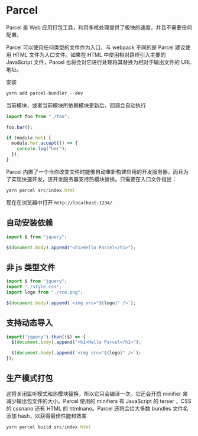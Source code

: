 # Parcel

Parcel 是 Web 应用打包工具，利用多核处理提供了极快的速度，并且不需要任何配置。

Parcel 可以使用任何类型的文件作为入口，与 webpack 不同的是 Parcel 建议使用 HTML 文件为入口文件。如果在 HTML 中使用相对路径引入主要的 JavaScript 文件，Parcel 也将会对它进行处理将其替换为相对于输出文件的 URL 地址。

安装

```js
yarn add parcel-bundler --dev
```

当前模块，或者当前模块所依赖模块更新后，回调会自动执行

```js
import foo from "./foo";

foo.bar();

if (module.hot) {
  module.hot.accept(() => {
    console.log("hmr");
  });
}
```

Parcel 内置了一个当你改变文件时能够自动重新构建应用的开发服务器，而且为了实现快速开发，该开发服务器支持热模块替换。只需要在入口文件指出：

```js
yarn parcel src/index.html
```

现在在浏览器中打开 `http://localhost:1234/`

## 自动安装依赖

```js
import $ from "jquery";

$(document.body).append("<h1>Hello Parcel</h1>");
```

## 非 js 类型文件

```js
import $ from "jquery";
import "./style.css";
import logo from "./zce.png";

$(document.body).append(`<img src="${logo}" />`);
```

## 支持动态导入

```js
import("jquery").then(($) => {
  $(document.body).append("<h1>Hello Parcel</h1>");

  $(document.body).append(`<img src="${logo}" />`);
});
```

## 生产模式打包

这将关闭监听模式和热模块替换，所以它只会编译一次。它还会开启 minifier 来减少输出包文件的大小。Parcel 使用的 minifiers 有 JavaScript 的 terser ，CSS 的 cssnano 还有 HTML 的 htmlnano。Parcel 还将会给大多数 bundles 文件名添加 hash，以获得最佳性能和效率

```js
yarn parcel build src/index.html
```
